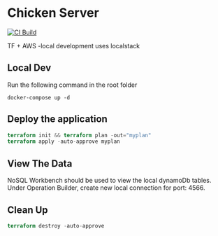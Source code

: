 # Chicken Server

[![CI Build](https://github.com/butterchickensupper/chicken-server/actions/workflows/main.yml/badge.svg)](https://github.com/butterchickensupper/chicken-server/actions/workflows/main.yml)

TF + AWS
-local development uses localstack

## Local Dev

Run the following command in the root folder

```docker
docker-compose up -d
```

## Deploy the application

```terraform
terraform init && terraform plan -out="myplan"
terraform apply -auto-approve myplan
```

## View The Data

NoSQL Workbench should be used to view the local dynamoDb tables. Under Operation Builder, create new local connection for port: 4566.

## Clean Up

```terraform
terraform destroy -auto-approve
```
